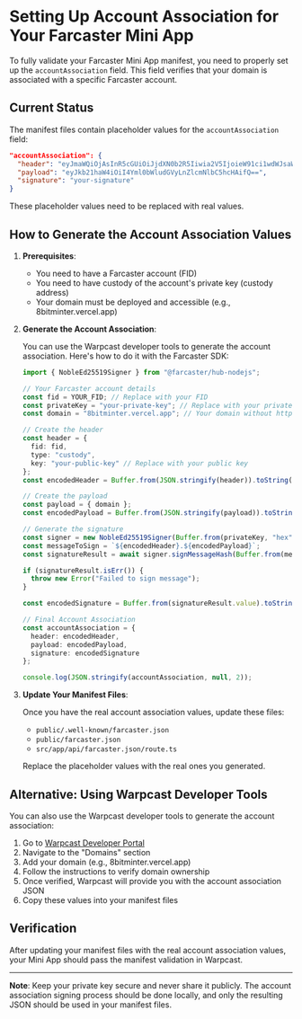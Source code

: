 # Setting Up Account Association for Your Farcaster Mini App

To fully validate your Farcaster Mini App manifest, you need to properly set up the `accountAssociation` field. This field verifies that your domain is associated with a specific Farcaster account.

## Current Status

The manifest files contain placeholder values for the `accountAssociation` field:

```json
"accountAssociation": {
  "header": "eyJmaWQiOjAsInR5cGUiOiJjdXN0b2R5Iiwia2V5IjoieW91ci1wdWJsaWMta2V5In0=",
  "payload": "eyJkb21haW4iOiI4Yml0bWludGVyLnZlcmNlbC5hcHAifQ==",
  "signature": "your-signature"
}
```

These placeholder values need to be replaced with real values.

## How to Generate the Account Association Values

1. **Prerequisites**:
   - You need to have a Farcaster account (FID)
   - You need to have custody of the account's private key (custody address)
   - Your domain must be deployed and accessible (e.g., 8bitminter.vercel.app)

2. **Generate the Account Association**:

   You can use the Warpcast developer tools to generate the account association. Here's how to do it with the Farcaster SDK:

   ```typescript
   import { NobleEd25519Signer } from "@farcaster/hub-nodejs";

   // Your Farcaster account details
   const fid = YOUR_FID; // Replace with your FID
   const privateKey = "your-private-key"; // Replace with your private key
   const domain = "8bitminter.vercel.app"; // Your domain without https://

   // Create the header
   const header = {
     fid: fid,
     type: "custody",
     key: "your-public-key" // Replace with your public key
   };
   const encodedHeader = Buffer.from(JSON.stringify(header)).toString("base64url");

   // Create the payload
   const payload = { domain };
   const encodedPayload = Buffer.from(JSON.stringify(payload)).toString("base64url");

   // Generate the signature
   const signer = new NobleEd25519Signer(Buffer.from(privateKey, "hex"));
   const messageToSign = `${encodedHeader}.${encodedPayload}`;
   const signatureResult = await signer.signMessageHash(Buffer.from(messageToSign));
   
   if (signatureResult.isErr()) {
     throw new Error("Failed to sign message");
   }
   
   const encodedSignature = Buffer.from(signatureResult.value).toString("base64url");

   // Final Account Association
   const accountAssociation = {
     header: encodedHeader,
     payload: encodedPayload,
     signature: encodedSignature
   };

   console.log(JSON.stringify(accountAssociation, null, 2));
   ```

3. **Update Your Manifest Files**:
   
   Once you have the real account association values, update these files:
   
   - `public/.well-known/farcaster.json`
   - `public/farcaster.json`
   - `src/app/api/farcaster.json/route.ts`

   Replace the placeholder values with the real ones you generated.

## Alternative: Using Warpcast Developer Tools

You can also use the Warpcast developer tools to generate the account association:

1. Go to [Warpcast Developer Portal](https://warpcast.com/~/developers)
2. Navigate to the "Domains" section
3. Add your domain (e.g., 8bitminter.vercel.app)
4. Follow the instructions to verify domain ownership
5. Once verified, Warpcast will provide you with the account association JSON
6. Copy these values into your manifest files

## Verification

After updating your manifest files with the real account association values, your Mini App should pass the manifest validation in Warpcast.

---

**Note**: Keep your private key secure and never share it publicly. The account association signing process should be done locally, and only the resulting JSON should be used in your manifest files. 